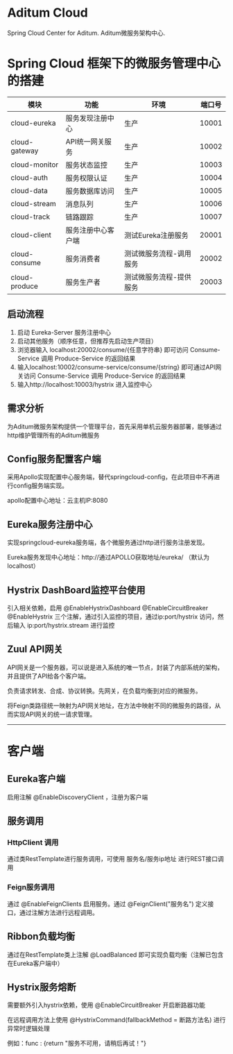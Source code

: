 # Aditum Cloud

Spring Cloud Center for Aditum. Aditum微服务架构中心. 

# Spring Cloud 框架下的微服务管理中心的搭建

|模块|功能|环境|端口号|
|---|---|---|---|
|cloud-eureka|服务发现注册中心|生产|10001
|cloud-gateway|API统一网关服务|生产|10002
|cloud-monitor|服务状态监控|生产|10003
|cloud-auth|服务权限认证|生产|10004
|cloud-data|服务数据库访问|生产|10005
|cloud-stream|消息队列|生产|10006
|cloud-track|链路跟踪|生产|10007
|cloud-client|服务注册中心客户端|测试Eureka注册服务|20001
|cloud-consume|服务消费者|测试微服务流程-调用服务|20002
|cloud-produce|服务生产者|测试微服务流程-提供服务|20003

## 启动流程

1. 启动 Eureka-Server 服务注册中心
2. 启动其他服务（顺序任意，但推荐先启动生产项目）
3. 浏览器输入 localhost:20002/consume/{任意字符串} 即可访问 Consume-Service 调用 Produce-Service 的返回结果
3. 输入localhost:10002/consume-service/consume/{string} 即可通过API网关访问 Consume-Service 调用 Produce-Service 的返回结果
4. 输入http://localhost:10003/hystrix 进入监控中心

## 需求分析

为Aditum微服务架构提供一个管理平台，首先采用单机云服务器部署，能够通过http维护管理所有的Aditum微服务

## Config服务配置客户端

采用Apollo实现配置中心服务端，替代springcloud-config，在此项目中不再进行config服务端实现。

apollo配置中心地址：云主机IP:8080

## Eureka服务注册中心

实现springcloud-eureka服务端，各个微服务通过http进行服务注册发现。

Eureka服务发现中心地址：http://通过APOLLO获取地址/eureka/ （默认为localhost）

## Hystrix DashBoard监控平台使用

引入相关依赖，启用 @EnableHystrixDashboard @EnableCircuitBreaker @EnableHystrix 三个注解，通过引入监控的项目，通过ip:port/hystrix 访问，然后输入 ip:port/hystrix.stream 进行监控

## Zuul API网关

API网关是一个服务器，可以说是进入系统的唯一节点，封装了内部系统的架构，并且提供了API给各个客户端。

负责请求转发、合成、协议转换。先网关，在负载均衡到对应的微服务。

将Feign类路径统一映射为API网关地址，在方法中映射不同的微服务的路径，从而实现API网关的统一请求管理。 

--------------------------------------------------------------

# 客户端

## Eureka客户端

启用注解 @EnableDiscoveryClient ，注册为客户端

## 服务调用

### HttpClient 调用

通过类RestTemplate进行服务调用，可使用 服务名/服务ip地址 进行REST接口调用

### Feign服务调用

通过 @EnableFeignClients 启用服务。通过 @FeignClient("服务名") 定义接口，通过注解方法进行远程调用。

## Ribbon负载均衡

通过在RestTemplate类上注解 @LoadBalanced 即可实现负载均衡（注解已包含在Eureka客户端中）

## Hystrix服务熔断

需要额外引入hystrix依赖，使用 @EnableCircuitBreaker 开启断路器功能

在远程调用方法上使用 @HystrixCommand(fallbackMethod = 断路方法名) 进行异常时逻辑处理

例如：func : {return "服务不可用，请稍后再试！"} 